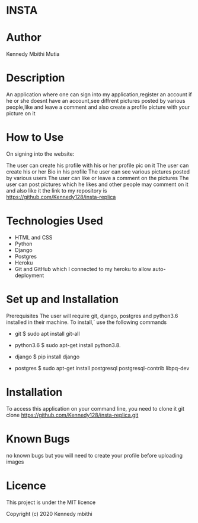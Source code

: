 # INSTA
# Author
Kennedy Mbithi Mutia

# Description
An application where one can sign into my application,register an account if he or she doesnt have an account,see diffrent pictures posted by various people,like and leave a comment and also create a profile picture with your picture on it

# How to Use
On signing into the website:

The user can create his profile with his or her profile pic on it
The user can create his or her Bio in his profile
The user can see various pictures posted by various users
The user can like or leave a comment on the pictures
The user can post pictures which he likes and other people may comment on it and also like it
the link to my repository is https://github.com/Kennedy128/insta-replica

# Technologies Used
* HTML and CSS
* Python
* Django
* Postgres
* Heroku
* Git and GitHub which I connected to my heroku to allow auto-deployment
# Set up and Installation
Prerequisites The user will require git, django, postgres and python3.6 installed in their machine. To install,` use the following commands

* git $ sudo apt install git-all

* python3.6 $ sudo apt-get install python3.8.

* django $ pip install django

* postgres $ sudo apt-get install postgresql postgresql-contrib libpq-dev

# Installation
To access this application on your command line, you need to clone it git clone https://github.com/Kennedy128/insta-replica.git

# Known Bugs
no known bugs but you will need to create your profile before uploading images


# Licence
This project is under the MIT licence

Copyright (c) 2020 Kennedy mbithi
